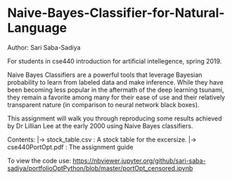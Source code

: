# Naive-Bayes-Classifier-for-Natural-Language
Author: Sari Saba-Sadiya

For students in cse440 introduction for artificial intellegence, spring 2019.

Naive Bayes Classifiers are a powerful tools that leverage Bayesian probability to learn from labeled data and make inference. While they have been becoming less popular in the aftermath of the deep learning tsunami, they remain a favorite among many for their ease of use and their relatively transparent nature (in comparison to neural network black boxes).

This assignment will walk you through reproducing some results achieved by Dr Lillian Lee at the early 2000 using Naive Bayes classifiers.

Contents:
|-> stock_table.csv : A stock table for the excersize.
|-> cse440PortOpt.pdf : The assignment guide

To view the code use: https://nbviewer.jupyter.org/github/sari-saba-sadiya/portfolioOptPython/blob/master/portOpt_censored.ipynb
